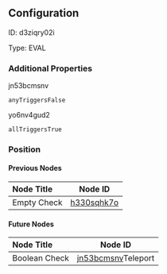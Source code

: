 # <nil>
## Configuration
ID:  d3ziqry02i

Type: EVAL 







### Additional Properties
jn53bcmsnv
```string 
anyTriggersFalse
```


yo6nv4gud2
```string 
allTriggersTrue
```





### Position

#### Previous Nodes
| Node Title | Node ID |
| :------------- | ------------ |
| Empty Check | [h330sqhk7o](./h330sqhk7o.md) | 
 
 #### Future Nodes
| Node Title | Node ID |
| :------------- | ------------ |
| Boolean Check |[jn53bcmsnv](./jn53bcmsnv.md)Teleport |[yo6nv4gud2](./yo6nv4gud2.md) | 